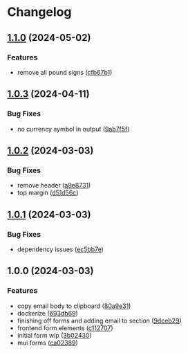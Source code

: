 # Changelog

## [1.1.0](https://github.com/benjylxwang/church-offering/compare/v1.0.3...v1.1.0) (2024-05-02)


### Features

* remove all pound signs ([cfb67b1](https://github.com/benjylxwang/church-offering/commit/cfb67b1f792627373b83b9169a96599eff0d99c0))

## [1.0.3](https://github.com/benjylxwang/church-offering/compare/v1.0.2...v1.0.3) (2024-04-11)


### Bug Fixes

* no currency symbol in output ([9ab7f5f](https://github.com/benjylxwang/church-offering/commit/9ab7f5f6aff80d5d69d527a0487f2e9af31ea416))

## [1.0.2](https://github.com/benjylxwang/church-offering/compare/v1.0.1...v1.0.2) (2024-03-03)


### Bug Fixes

* remove header ([a9e8731](https://github.com/benjylxwang/church-offering/commit/a9e87316aa27f0675f607dc4c6ca218617635cc2))
* top margin ([d51d56c](https://github.com/benjylxwang/church-offering/commit/d51d56cfbee063caf02334cd0472edb68f542efc))

## [1.0.1](https://github.com/benjylxwang/church-offering/compare/v1.0.0...v1.0.1) (2024-03-03)


### Bug Fixes

* dependency issues ([ec5bb7e](https://github.com/benjylxwang/church-offering/commit/ec5bb7ef0e05b55b714d113f7c079c5cd8d47a85))

## 1.0.0 (2024-03-03)


### Features

* copy email body to clipboard ([80a9e31](https://github.com/benjylxwang/church-offering/commit/80a9e313a8dddf62bf0c3836bf832a7f3d835177))
* dockerize ([693db69](https://github.com/benjylxwang/church-offering/commit/693db69e3b7ea60059d8654eddc7e1535e2ba516))
* finishing off forms and adding email to section ([9dceb29](https://github.com/benjylxwang/church-offering/commit/9dceb29f2705664399de478940f217cf440eefee))
* frontend form elements ([c112707](https://github.com/benjylxwang/church-offering/commit/c112707d6ee15cb23932c5af735a236b030383fa))
* initial form wip ([3b02430](https://github.com/benjylxwang/church-offering/commit/3b0243028e09ec26b28261927fa76211ca10a3c0))
* mui forms ([ca02389](https://github.com/benjylxwang/church-offering/commit/ca02389987febda4199460917b88be9d2c18a8d9))

